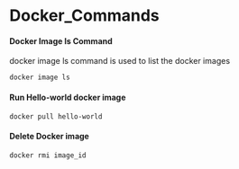 # Docker_Commands

#### Docker Image ls Command
docker image ls command is used to list the docker images

```
docker image ls
```

#### Run Hello-world docker image

```
docker pull hello-world
```
#### Delete Docker image

```
docker rmi image_id
```


